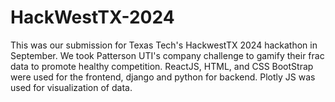 # HackWestTX-2024
This was our submission for Texas Tech's HackwestTX 2024 hackathon in September. We took Patterson UTI's company challenge to gamify their frac data to promote healthy competition. ReactJS, HTML, and CSS BootStrap were used for the frontend, django and python for backend. Plotly JS was used for visualization of data. 
